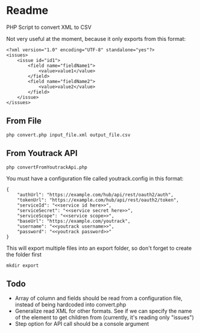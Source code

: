 Readme
===
PHP Script to convert XML to CSV

Not very useful at the moment, because it only exports from this format:

    <?xml version="1.0" encoding="UTF-8" standalone="yes"?>
    <issues>
        <issue id="id1">
            <field name="fieldName1">
                <value>value1</value>
            </field>
            <field name="fieldName2">
                <value>value2</value>
            </field>
        </issue>
    </issues>

From File
---
```
php convert.php input_file.xml output_file.csv
```

From Youtrack API
---
```
php convertFromYoutrackApi.php
```

You must have a configuration file called youtrack.config in this format:


    {
        "authUrl": "https://example.com/hub/api/rest/oauth2/auth",
        "tokenUrl": "https://example.com/hub/api/rest/oauth2/token",
        "serviceId": "<<service id here>>",
        "serviceSecret": "<<service secret here>>",
        "serviceScope": "<<service scope>>",
        "baseUrl": "https://example.com/youtrack",
        "username": "<<youtrack username>>",
        "password": "<<youtrack password>>"
    }

This will export multiple files into an export folder, so don't forget to create the folder first

    mkdir export

Todo
---
* Array of column and fields should be read from a configuration file, instead of being hardcoded into convert.php
* Generalize read XML for other formats. See if we can specify the name of the element to get children from (currently, it's reading only "issues")
* Step option for API call should be a console argument

